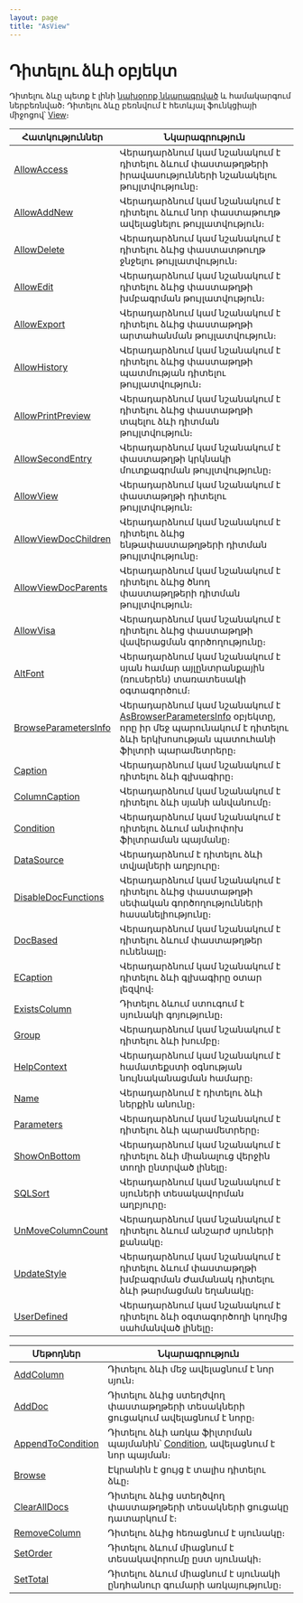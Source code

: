 ```yaml
---
layout: page
title: "AsView"
---
```



# Դիտելու ձևի օբյեկտ 

Դիտելու ձևը պետք է լինի [նախօրոք նկարագրված](../Defs/View.html) և համակարգում ներբեռնված։ Դիտելու ձևը բեռնվում է հետևյալ ֆունկցիայի միջոցով՝ [View](Functions/SysDefManagment/View.html)։

|Հատկություններ|Նկարագրություն|
|--|--|
|[AllowAccess](ASVIEW/AllowAccess.md) | Վերադարձնում կամ նշանակում է դիտելու ձևում փաստաթղթերի իրավասությունների նշանակելու թույլտվությունը։|
|[AllowAddNew](ASVIEW/AllowAddNew.md) | Վերադարձնում կամ նշանակում է դիտելու ձևում նոր փաստաթուղթ ավելացնելու թույլատվություն։|
|[AllowDelete](ASVIEW/AllowDelete.md) |Վերադարձնում կամ նշանակում է դիտելու ձևից փաստատթուղթ ջնջելու թույլատվություն։|
|[AllowEdit](ASVIEW/AllowEdit.md) | Վերադարձնում կամ նշանակում է դիտելու ձևից փաստաթղթի խմբագրման թույլատվություն։|
|[AllowExport](ASVIEW/AllowExport.md) | Վերադարձնում կամ նշանակում է դիտելու ձևից փաստաթղթի արտահանման թույլատվություն։|
|[AllowHistory](ASVIEW/AllowHistory.md) |Վերադարձնում կամ նշանակում է դիտելու ձևից փաստաթղթի պատմության դիտելու թույլատվություն։|
|[AllowPrintPreview](ASVIEW/AllowPrintPreview.md) |Վերադարձնում կամ նշանակում է դիտելու ձևից  փաստաթղթի տպելու ձևի դիտման թույլտվություն։ |
|[AllowSecondEntry](ASVIEW/AllowSecondEntry.md) |Վերադարձնում կամ նշանակում է փաստաթղթի կրկնակի մուտքագրման թույլտվությունը։ |
|[AllowView](ASVIEW/AllowView.md) | Վերադարձնում կամ նշանակում է փաստաթղթի դիտելու թույլտվություն։|
|[AllowViewDocChildren](ASVIEW/AllowViewDocChildren.md) |  Վերադարձնում կամ նշանակում է դիտելու ձևից  ենթափաստաթղթերի դիտման թույլտվությունը։ |
|[AllowViewDocParents](ASVIEW/AllowViewDocParents.md) | Վերադարձնում կամ նշանակում է դիտելու ձևից ծնող փաստաթղթերի դիտման թույլտվություն։ |
|[AllowVisa](ASVIEW/AllowVisa.md) | Վերադարձնում կամ նշանակում է դիտելու ձևից փաստաթղթի վավերացման գործողությունը։ |
|[AltFont](ASVIEW/AltFont.md) |Վերադարձնում կամ նշանակում է սյան համար  այլընտրանքային (ռուսերեն) տառատեսակի օգտագործում։ |
|[BrowseParametersInfo](ASVIEW/BrowseParametersInfo) | Վերադարձնում կամ նշանակում է [AsBrowserParametersInfo](AsBrowserParametersInfo.html) օբյեկտը, որը իր մեջ պարունակում է դիտելու ձևի երկխոսության պատուհանի ֆիլտրի պարամետրերը։|
|[Caption](ASVIEW/Caption.md) | Վերադարձնում կամ նշանակում է դիտելու ձևի գլխագիրը։ |
|[ColumnCaption](ASVIEW/ColumnCaption.md) |Վերադարձնում կամ նշանակում է դիտելու ձևի սյանի անվանումը։ |
|[Condition](ASVIEW/Condition.md) | Վերադարձնում կամ նշանակում է դիտելու ձևում  անփոփոխ ֆիլտրաման պայմանը։ |
|[DataSource](ASVIEW/DataSource.md) | Վերադարձնում է դիտելու ձևի տվյալների աղբյուրը։ |
|[DisableDocFunctions](ASVIEW/DisableDocFunctions.md) | Վերադարձնում կամ նշանակում է դիտելու ձևից փաստաթղթի սեփական գործողությունների հասանելիությունը։ |
|[DocBased](ASVIEW/DocBased.md) | Վերադարձնում կամ նշանակում է դիտելու ձևում փաստաթղթեր ունենալը։ |
|[ECaption](ASVIEW/ECaption.md) | Վերադարձնում կամ նշանակում է դիտելու ձևի գլխագիրը օտար լեզվով։ |
|[ExistsColumn](ASVIEW/ExistsColumn.md) | Դիտելու ձևում ստուգում է սյունակի գոյությունը։ |
|[Group](ASVIEW/Group.md) | Վերադարձնում կամ նշանակում է դիտելու ձևի խումբը։ |
|[HelpContext](ASVIEW/HelpContext.md) | Վերադարձնում կամ նշանակում է համատեքստի օգնության նույնականացման համարը։ |
|[Name](ASVIEW/Name.md) | Վերադարձնում է դիտելու ձևի ներքին անունը։|
|[Parameters](ASVIEW/Parameters.md) | Վերադարձնում կամ նշանակում է դիտելու ձևի պարամետրերը։|
|[ShowOnBottom](ASVIEW/ShowOnBottom.md) | Վերադարձնում կամ նշանակում է դիտելու ձևի միանալուց վերջին տողի ընտրված լինելը։ |
|[SQLSort](ASVIEW/SQLSort.md) | Վերադարձնում կամ նշանակում է սյուների տեսակավորման աղբյուրը։ |
|[UnMoveColumnCount](ASVIEW/UnMoveColumnCount.md) | Վերադարձնում կամ նշանակում է դիտելու ձևում  անշարժ սյուների քանակը։ |
|[UpdateStyle](ASVIEW/UpdateStyle.md) | Վերադարձնում կամ նշանակում է դիտելու ձևում փաստաթղթի խմբագրման Ժամանակ դիտելու ձևի  թարմացման եղանակը։ |
|[UserDefined](ASVIEW/UserDefined.md) | Վերադարձնում կամ նշանակում է դիտելու ձևի  օգտագործողի կողմից  սահմանված լինելը։ |

|Մեթոդներ|Նկարագրություն|
|--|--|
|[AddColumn](ASVIEW/AddColumn.md) | Դիտելու ձևի մեջ ավելացնում է նոր սյուն։ |
|[AddDoc](ASVIEW/AddDoc.md) | Դիտելու ձևից  ստեղժվող փաստաթղթերի տեսակների ցուցակում ավելացնում է նորը։ |
|[AppendToCondition](ASVIEW/AppendToCondition.md) |Դիտելու ձևի  առկա ֆիլտրման պայմանին՝ [Condition](ASVIEW/Condition.md), ավելացնում է նոր պայման։|
[Browse](ASVIEW/Browse.md) | Էկրանին է ցույց է տալիս  դիտելու ձևը։ |
|[ClearAllDocs](ASVIEW/ClearAllDocs.md) | Դիտելու ձևից  ստեղծվող փաստաթղթերի տեսակների ցուցակը դատարկում է։ |
|[RemoveColumn](ASVIEW/RemoveColumn.md) | Դիտելու ձևից հեռացնում է սյունակը։ |
|[SetOrder](ASVIEW/SetOrder.md) | Դիտելու ձևում միացնում է տեսակավորումը ըստ սյունակի։|
|[SetTotal](ASVIEW/SetTotal.md) | Դիտելու ձևում միացնում է սյունակի ընդհանուր գումարի առկայությունը։ |